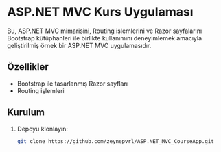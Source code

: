 # ASP.NET MVC Kurs Uygulaması

Bu, ASP.NET MVC mimarisini, Routing işlemlerini ve Razor sayfalarını Bootstrap kütüphanleri ile birlikte kullanımını deneyimlemek amacıyla geliştirilmiş örnek bir ASP.NET MVC uygulamasıdır.

## Özellikler
- Bootstrap ile tasarlanmış Razor sayfları
- Routing işlemleri

## Kurulum
1. Depoyu klonlayın:
   ```bash
   git clone https://github.com/zeynepvrl/ASP.NET_MVC_CourseApp.git
